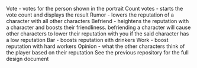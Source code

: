 Vote - votes for the person shown in the portrait 
Count votes - starts the vote count and displays the result
Rumor - lowers the reputation of a character with all other characters 
Befriend - heightens the reputation with a character and boosts their friendliness. befriending a character will cause other characters to lower their reputation with you if the said character has a low reputation 
Bar - boosts reputation eith drinkers
Work - boost reputation with hard workers
Opinion - what the other characters think of the player based on their reputation 
See the previous repository for the full design document
